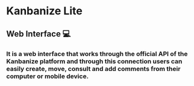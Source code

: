 # Kanbanize Lite

## Web Interface 💻

### It is a web interface that works through the official API of the Kanbanize platform and through this connection users can easily create, move, consult and add comments from their computer or mobile device.
